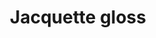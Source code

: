---
title: Jacquette gloss
informations:  Pour le diplôme, collection de 7 livres, dont un format 280 × 370 mm, impression risographie deux couleurs bleu et bordeaux, non relié. Glissées à l'intérieur, les 8 pages sont insérées dans une jacquette sur papier gloss sérigraphié noir et quatre teintes de bleu dans les rabats.
img: mange/corps-lin.jpg
---